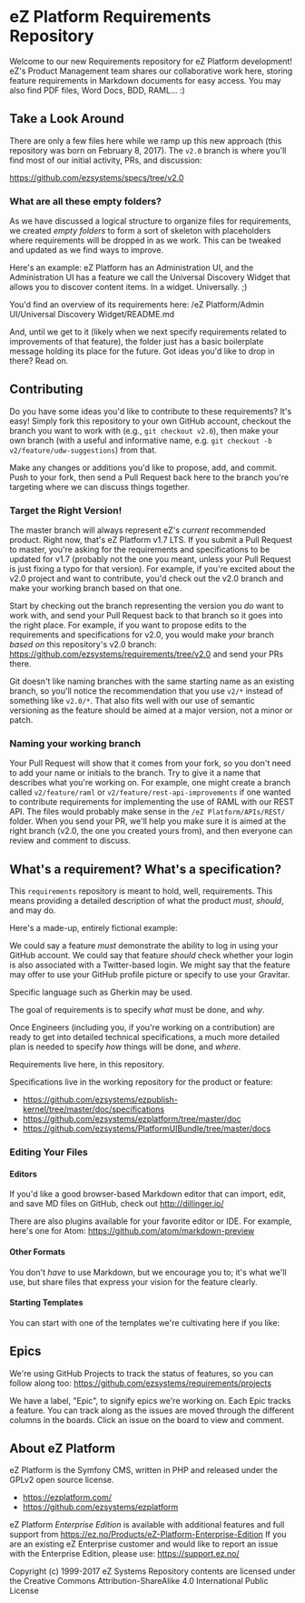 # eZ Platform Requirements Repository

Welcome to our new Requirements repository for eZ Platform development! eZ's
Product Management team shares our collaborative work here, storing feature
requirements in Markdown documents for easy access. You may also find PDF files,
Word Docs, BDD, RAML... :)

## Take a Look Around

There are only a few files here while we ramp up this new approach (this
repository was born on February 8, 2017). The `v2.0` branch is where you'll
find most of our initial activity, PRs, and discussion:

https://github.com/ezsystems/specs/tree/v2.0

### What are all these empty folders?

As we have discussed a logical structure to organize files for requirements, we
created _empty folders_ to form a sort of skeleton with placeholders where
requirements will be dropped in as we work. This can be tweaked and updated as
we find ways to improve.

Here's an example: eZ Platform has an Administration UI, and the Administration
UI has a feature we call the Universal Discovery Widget that allows you to
discover content items. In a widget. Universally. ;)

You'd find an overview of its requirements here:
/eZ Platform/Admin UI/Universal Discovery Widget/README.md

And, until we get to it (likely when we next specify requirements related to
improvements of that feature), the folder just has a basic boilerplate message
holding its place for the future. Got ideas you'd like to drop in there? Read
on.

## Contributing
Do you have some ideas you'd like to contribute to these requirements? It's
easy! Simply fork this repository to your own GitHub account, checkout the
branch you want to work with (e.g., `git checkout v2.0`), then make your own
branch (with a useful and informative name, e.g.
`git checkout -b v2/feature/udw-suggestions`) from that.

Make any changes or additions you'd like to propose, add, and commit. Push to
your fork, then send a Pull Request back here to the branch you're targeting
where we can discuss things together.

### Target the Right Version!
The master branch will always represent eZ's _current_ recommended product.
Right now, that's eZ Platform v1.7 LTS. If you submit a Pull Request to master,
you're asking for the requirements and specifications to be updated for v1.7
(probably not the one you meant, unless your Pull Request is just fixing a typo
for that version). For example, if you're excited about the v2.0 project and
want to contribute, you'd check out the v2.0 branch and make your working
branch based on that one.

Start by checking out the branch representing the version you _do_ want to work
with, and send your Pull Request back to that branch so it goes into the right
place. For example, if you want to propose edits to the requirements and
specifications for v2.0, you would make _your_ branch _based on_ this
repository's v2.0 branch: https://github.com/ezsystems/requirements/tree/v2.0
and send your PRs there.

Git doesn't like naming branches with the same starting name as an existing
branch, so you'll notice the recommendation that you use `v2/*` instead of
something like `v2.0/*`. That also fits well with our use of semantic versioning
as the feature should be aimed at a major version, not a minor or patch.

### Naming your working branch

Your Pull Request will show that it comes from your fork, so you don't need to
add your name or initials to the branch. Try to give it a name that describes
what you're working on. For example, one might create a branch called
`v2/feature/raml` or `v2/feature/rest-api-improvements` if one wanted to
contribute requirements for implementing the use of RAML with our REST API. The
files would probably make sense in the `/eZ Platform/APIs/REST/` folder. When
you send your PR, we'll help you make sure it is aimed at the right branch
(v2.0, the one you created yours from), and then everyone can review and comment
to discuss.

## What's a requirement? What's a specification?
This `requirements` repository is meant to hold, well, requirements. This means
providing a detailed description of what the product *must*, _should_, and may
do.

Here's a made-up, entirely fictional example:

We could say a feature *must* demonstrate the ability to log in using your
GitHub account. We could say that feature _should_ check whether your login is
also associated with a Twitter-based login. We might say that the feature may
offer to use your GitHub profile picture or specify to use your Gravitar.

Specific language such as Gherkin may be used.

The goal of requirements is to specify _what_ must be done, and _why_.

Once Engineers (including you, if you're working on a contribution) are ready to
get into detailed technical specifications, a much more detailed plan is needed
to specify _how_ things will be done, and _where_.

Requirements live here, in this repository.

Specifications live in the working repository for the product or feature:

- https://github.com/ezsystems/ezpublish-kernel/tree/master/doc/specifications
- https://github.com/ezsystems/ezplatform/tree/master/doc
- https://github.com/ezsystems/PlatformUIBundle/tree/master/docs

### Editing Your Files

#### Editors

If you'd like a good browser-based Markdown editor that can import, edit, and
save MD files on GitHub, check out http://dillinger.io/

There are also plugins available for your favorite editor or IDE. For example,
here's one for Atom: https://github.com/atom/markdown-preview

#### Other Formats
You don't _have_ to use Markdown, but we encourage you to; it's what we'll use,
but share files that express your vision for the feature clearly.

#### Starting Templates
You can start with one of the templates we're cultivating here if you like:



## Epics
We're using GitHub Projects to track the status of features, so you can follow
along too: https://github.com/ezsystems/requirements/projects

We have a label, "Epic", to signify epics we're working on. Each Epic tracks a
feature. You can track along as the issues are moved through the different
columns in the boards. Click an issue on the board to view and comment.

## About eZ Platform
eZ Platform is the Symfony CMS, written in PHP and released under the GPLv2 open
source license.
- https://ezplatform.com/
- https://github.com/ezsystems/ezplatform

eZ Platform _Enterprise Edition_ is available with additional features and full
support from https://ez.no/Products/eZ-Platform-Enterprise-Edition
If you are an existing eZ Enterprise customer and would like to report an issue
with the Enterprise Edition, please use: https://support.ez.no/

Copyright (c) 1999-2017 eZ Systems
Repository contents are licensed under the Creative Commons
Attribution-ShareAlike 4.0 International Public License
